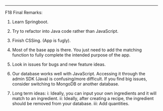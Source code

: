 ******************************************************************************************************************************

F18 Final Remarks:

1. Learn Springboot.

2. Try to refactor into Java code rather than JavaScript.

3. Finish CSSing. (App is fugly).

4. Most of the base app is there. You just need to add the matching function to fully complete the intended purpose of the app.

5. Look in issues for bugs and new feature ideas.

6. Our database works well with JavaScript. Accessing it through the admin SDK (Java) is confusing/more difficult. If you find big issues, consider switching to MongoDB or another database.

7. Long term ideas:
i: Ideally, you can input your own ingredients and it will match to an ingredient.
ii: Ideally, after creating a recipe, the ingredient should be removed from your database.
iii: Add quantities.    
    
